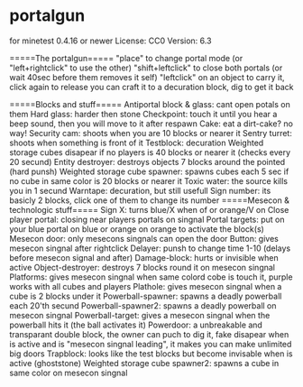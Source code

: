 # portalgun
for minetest 0.4.16 or newer
License: CC0
Version: 6.3


=====The portalgun=====
"place" to change portal mode (or "left+rightclick" to use the other)
"shift+leftclick" to close both portals (or wait 40sec before them removes it self)
"leftclick" on an object to carry it, click again to release
you can craft it to a decuration block, dig to get it back

=====Blocks and stuff=====
Antiportal block & glass: cant open potals on them
Hard glass: 		harder then stone
Checkpoint: 		touch it until you hear a beep sound, then you will move to it after respawn
Cake: 			eat a dirt-cake? no way!
Security cam: 		shoots when you are 10 blocks or nearer it
Sentry turret:		shoots when something is front of it
Testblock: 		decuration
Weighted storage cubes	disapear if no players is 40 blocks or nearer it (checks every 20 secund)
Entity destroyer: 		destroys objects 7 blocks around the pointed (hard punsh)
Weighted storage cube spawner: 	spawns cubes each 5 sec if no cube in same color is 20 blocks or nearer it
Toxic water:		the source kills you in 1 secund
Warntape:		decuration, but still usefull
Sign number:		its basicly 2 blocks, click one of them to change its number
=====Mesecon & technologic stuff=====
Sign X:			turns blue/X when of or orange/V on
Close player portal:		closing near players portals on singnal 
Portal targets:		put on your blue portal on blue or orange on orange to activate the block(s)
Mesecon door:		only mesecons singnals can open the door
Button: 			gives mesecon singnal after rightclick
Delayer: 			punsh to change time 1-10 (delays before mesecon signal and after)
Damage-block: 		hurts or invisible when active 
Object-destroyer: 		destroys 7 blocks round it on mesecon singnal
Platforms: 		gives mesecon singnal when same colord cobe is touch it, purple works with all cubes and players
Plathole: 			gives mesecon singnal when a cube is 2 blocks under it
Powerball-spawner: 	spawns a deadly powerball each 20'th secund
Powerball-spawner2: 	spawns a deadly powerball on mesecon singnal 
Powerball-target:		gives a mesecon singnal when the powerball hits it (the ball activates it)
Powerdoor: 		a unbreakable and transparant double block, the owner can puch to dig it, fake disapear when is active and is "mesecon singnal  leading", it makes you can make unlimited big doors
Trapblock: 		looks like the test blocks but become invisable when is active (ghoststone)
Weighted storage cube spawner2: 	spawns a cube in same color on mesecon singnal
